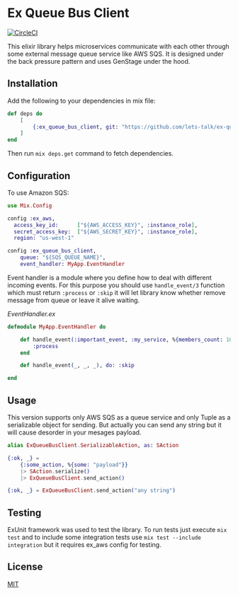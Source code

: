 Ex Queue Bus Client
===================

[![CircleCI](https://circleci.com/gh/lets-talk/ex-queue-bus-client.svg?style=svg)](https://circleci.com/gh/lets-talk/ex-queue-bus-client)

This elixir library helps microservices communicate with each other through
some external message queue service like AWS SQS. It is designed under the
back pressure pattern and uses GenStage under the hood.

## Installation

Add the following to your dependencies in mix file:

```elixir
def deps do
    [
        {:ex_queue_bus_client, git: "https://github.com/lets-talk/ex-queue-bus-client.git", tag: "0.2.0"}
    ]
end
```

Then run `mix deps.get` command to fetch dependencies.

## Configuration

To use Amazon SQS:

```elixir
use Mix.Config

config :ex_aws,
  access_key_id:      ["${AWS_ACCESS_KEY}", :instance_role],
  secret_access_key:  ["${AWS_SECRET_KEY}", :instance_role],
  region: "us-west-1"

config :ex_queue_bus_client,
    queue: "${SQS_QUEUE_NAME}",
    event_handler: MyApp.EventHandler
```

Event handler is a module where you define how to deal with different incoming
events. For this purpose you should use `handle_event/3` function which must
return `:process` or `:skip` it will let library know whether remove message
from queue or leave it alive waiting.

*EventHandler.ex*

```elixir
defmodule MyApp.EventHandler do

    def handle_event(:important_event, :my_service, %{members_count: 100})
        :process
    end

    def handle_event(_, _, _), do: :skip

end
```

## Usage

This version supports only AWS SQS as a queue service and only Tuple as a
serializable object for sending. But actually you can send any string but it
will cause desorder in your mesages payload.

```elixir
alias ExQueueBusClient.SerializableAction, as: SAction

{:ok, _} =
    {:some_action, %{some: "payload"}}
    |> SAction.serialize()
    |> ExQueueBusClient.send_action()

{:ok, _} = ExQueueBusClient.send_action("any string")
```

## Testing

ExUnit framework was used to test the library. To run tests just
execute `mix test` and to include some integration tests use `mix test --include integration`
but it requires ex_aws config for testing.

## License

[MIT](LICENSE)

